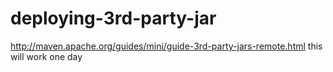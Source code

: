 # deploying-3rd-party-jar
http://maven.apache.org/guides/mini/guide-3rd-party-jars-remote.html
this will work one day
